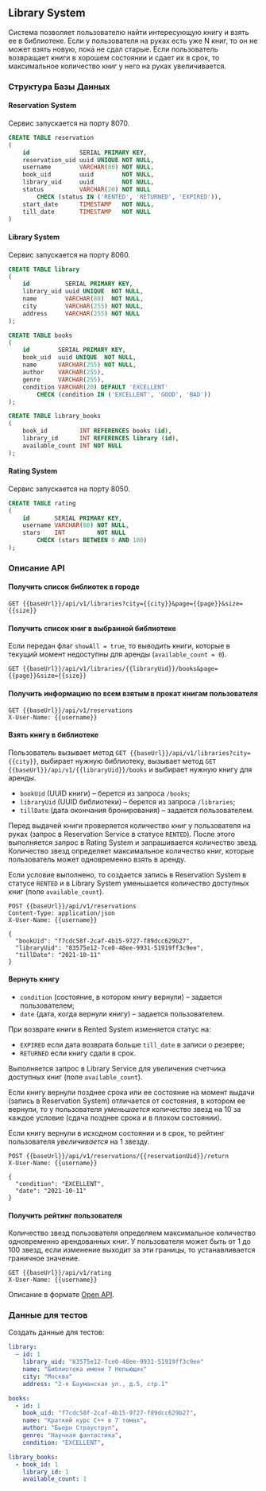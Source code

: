 ## Library System

Система позволяет пользователю найти интересующую книгу и взять ее в библиотеке. Если у пользователя на руках есть уже N
книг, то он не может взять новую, пока не сдал старые. Если пользователь возвращает книги в хорошем состоянии и сдает их
в срок, то максимальное количество книг у него на руках увеличивается.

### Структура Базы Данных

#### Reservation System

Сервис запускается на порту 8070.

```sql
CREATE TABLE reservation
(
    id              SERIAL PRIMARY KEY,
    reservation_uid uuid UNIQUE NOT NULL,
    username        VARCHAR(80) NOT NULL,
    book_uid        uuid        NOT NULL,
    library_uid     uuid        NOT NULL,
    status          VARCHAR(20) NOT NULL
        CHECK (status IN ('RENTED', 'RETURNED', 'EXPIRED')),
    start_date      TIMESTAMP   NOT NULL,
    till_date       TIMESTAMP   NOT NULL
)
```

#### Library System

Сервис запускается на порту 8060.

```sql
CREATE TABLE library
(
    id          SERIAL PRIMARY KEY,
    library_uid uuid UNIQUE  NOT NULL,
    name        VARCHAR(80)  NOT NULL,
    city        VARCHAR(255) NOT NULL,
    address     VARCHAR(255) NOT NULL
);

CREATE TABLE books
(
    id        SERIAL PRIMARY KEY,
    book_uid  uuid UNIQUE  NOT NULL,
    name      VARCHAR(255) NOT NULL,
    author    VARCHAR(255),
    genre     VARCHAR(255),
    condition VARCHAR(20) DEFAULT 'EXCELLENT'
        CHECK (condition IN ('EXCELLENT', 'GOOD', 'BAD'))
);

CREATE TABLE library_books
(
    book_id         INT REFERENCES books (id),
    library_id      INT REFERENCES library (id),
    available_count INT NOT NULL
);
```

#### Rating System

Сервис запускается на порту 8050.

```sql
CREATE TABLE rating
(
    id       SERIAL PRIMARY KEY,
    username VARCHAR(80) NOT NULL,
    stars    INT         NOT NULL
        CHECK (stars BETWEEN 0 AND 100)
);
```

### Описание API

#### Получить список библиотек в городе

```http request
GET {{baseUrl}}/api/v1/libraries?city={{city}}&page={{page}}&size={{size}}
```

#### Получить список книг в выбранной библиотеке

Если передан флаг `showAll = true`, то выводить книги, которые в текущий момент недоступны для
аренды (`available_count = 0`).

```http request
GET {{baseUrl}}/api/v1/libraries/{{libraryUid}}/books&page={{page}}&size={{size}}
```

#### Получить информацию по всем взятым в прокат книгам пользователя

```http request
GET {{baseUrl}}/api/v1/reservations
X-User-Name: {{username}}
```

#### Взять книгу в библиотеке

Пользователь вызывает метод `GET {{baseUrl}}/api/v1/libraries?city={{city}}`, выбирает нужную библиотеку, вызывает
метод `GET {{baseUrl}}/api/v1/{{libraryUid}}/books` и выбирает нужную книгу для аренды.

* `bookUid` (UUID книги) – берется из запроса `/books`;
* `libraryUid` (UUID библиотеки) – берется из запроса `/libraries`;
* `tillDate` (дата окончания бронирования) – задается пользователем.

Перед выдачей книги проверяется количество книг у пользователя на руках (запрос в Reservation Service в
статусе `RENTED`). После этого выполняется запрос в Rating System и запрашивается количество звезд. Количество звезд
определяет максимальное количество книг, которые пользователь может одновременно взять в аренду.

Если условие выполнено, то создается запись в Reservation System в статусе `RENTED` и в Library System уменьшается
количество доступных книг (поле `available_count`).

```http request
POST {{baseUrl}}/api/v1/reservations
Content-Type: application/json
X-User-Name: {{username}}

{
  "bookUid": "f7cdc58f-2caf-4b15-9727-f89dcc629b27",
  "libraryUid": "83575e12-7ce0-48ee-9931-51919ff3c9ee",
  "tillDate": "2021-10-11"
}
```

#### Вернуть книгу

* `condition` (состояние, в котором книгу вернули) – задается пользователем;
* `date` (дата, когда вернули книгу) – задается пользователем.

При возврате книги в Rented System изменяется статус на:

* `EXPIRED` если дата возврата больше `till_date` в записи о резерве;
* `RETURNED` если книгу сдали в срок.

Выполняется запрос в Library Service для увеличения счетчика доступных книг (поле `available_count`).

Если книгу вернули позднее срока или ее состояние на момент выдачи (запись в Reservation System) отличается от
состояния, в котором ее вернули, то у пользователя _уменьшается_ количество звезд на 10 за каждое условие (сдача позднее
срока и в плохом состоянии).

Если книгу вернули в исходном состоянии и в срок, то рейтинг пользователя _увеличивается_ на 1 звезду.

```http request
POST {{baseUrl}}/api/v1/reservations/{{reservationUid}}/return
X-User-Name: {{username}}

{
  "condition": "EXCELLENT",
  "date": "2021-10-11"
}
```

#### Получить рейтинг пользователя

Количество звезд пользователя определяем максимальное количество одновременно арендованных книг. У пользователя может
быть от 1 до 100 звезд, если изменение выходит за эти границы, то устанавливается граничное значение.

```http request
GET {{baseUrl}}/api/v1/rating
X-User-Name: {{username}}
```

Описание в формате [Open API](%5Binst%5D%5Bv4%5D%20Library%20System.yml).

### Данные для тестов

Создать данные для тестов:

```yaml
library:
  – id: 1
    library_uid: "83575e12-7ce0-48ee-9931-51919ff3c9ee"
    name: "Библиотека имени 7 Непьющих"
    city: "Москва"
    address: "2-я Бауманская ул., д.5, стр.1"

books:
  - id: 1
    book_uid: "f7cdc58f-2caf-4b15-9727-f89dcc629b27",
    name: "Краткий курс C++ в 7 томах",
    author: "Бьерн Страуструп",
    genre: "Научная фантастика",
    condition: "EXCELLENT",

library_books:
  - book_id: 1
    library_id: 1
    available_count: 1
```